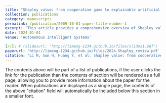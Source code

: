 ```yaml
---
title: "Shapley value: from cooperative game to explainable artificial intelligence"
collection: publications
category: manuscripts
permalink: /publication/2009-10-01-paper-title-number-1
excerpt: 'This article provides a comprehensive overview of Shapley value-based attribution methods for explaining machine learning (ML) models.'
date: 2024-01-01
venue: 'Autonomous Intelligent Systems'

[//]: # (slidesurl: 'http://limeng-1234.github.io/files/slides1.pdf')
paperurl: 'http://limeng-1234.github.io/files/2024-Shapley_review.pdf'
citation: 'Li M, Sun H, Huang Y, et al. Shapley value: from cooperative game to explainable artificial intelligence[J]. Autonomous Intelligent Systems, 2024, 4(1): 2.'
---
```


The contents above will be part of a list of publications, if the user clicks the link for the publication than the contents of section will be rendered as a full page, allowing you to provide more information about the paper for the reader. When publications are displayed as a single page, the contents of the above "citation" field will automatically be included below this section in a smaller font.